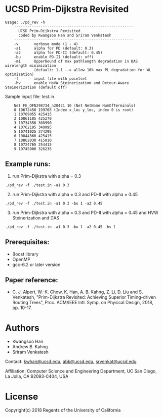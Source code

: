 # UCSD Prim-Dijkstra Revisited

``` shell
Usage: ./pd_rev -h
    ------------------------------------------------------
      UCSD Prim-Dijkstra Revisited
      coded by Kwangsoo Han and Sriram Venkatesh
    ------------------------------------------------------
    -v       verbose mode (1 - 4)
    -a1      alpha for PD (default: 0.3)
    -a2      alpha for PD-II (default: 0.45)
    -bu      enable PD-II (default: off)
    -m1      Upperbound of max pathlength degradation in DAS wirelength minimization
             (default: 1.1 --> allow 10% max PL degradation for WL optimization)
    -f       input file with pointset
    -hv      enable HoVW Steinerization and Detour-Aware Steinerization (default off)
```

Sample input file: test.in

``` text
    Net FE_OFN298734_n20421 10 (Net NetName NumOfTerminals)
    0 10672450 199765 (Index x_loc y_loc, index 0 is root)
    1 10769055 425415
    2 10861105 425270
    3 10734350 308990
    4 10762195 340095
    5 10741025 374295
    6 10844360 425415
    7 10862030 415010
    8 10724765 254415
    9 10745900 326235
```

## Example runs:
1. run Prim-Dijkstra with alpha = 0.3
``` shell
./pd_rev -f ./test.in -a1 0.3
```

2. run Prim-Dijkstra with alpha = 0.3 and PD-II with alpha = 0.45
``` shell
./pd_rev -f ./test.in -a1 0.3 -bu 1 -a2 0.45
```

3. run Prim-Dijkstra with alpha = 0.3 and PD-II with alpha = 0.45 and HVW Steinerization and DAS
``` shell
./pd_rev -f ./test.in -a1 0.3 -bu 1 -a2 0.45 -hv 1
```

## Prerequisites:
- Boost library
- OpenMP
- gcc-6.2 or later version

## Paper reference:
- C. J. Alpert, W.-K. Chow, K. Han, A. B. Kahng, Z. Li, D. Liu and S. Venkatesh, "Prim-Dijkstra Revisited: Achieving Superior Timing-driven Routing Trees", Proc. ACM/IEEE Intl. Symp. on Physical Design, 2018, pp. 10-17.


# Authors

- Kwangsoo Han
- Andrew B. Kahng
- Sriram Venkatesh

Contact: kwhan@ucsd.edu, abk@ucsd.edu, srvenkat@ucsd.edu

Affiliation: Computer Science and Engineering Department, UC San Diego,
             La Jolla, CA 92093-0404, USA

# License

Copyright(c) 2018 Regents of the University of California
